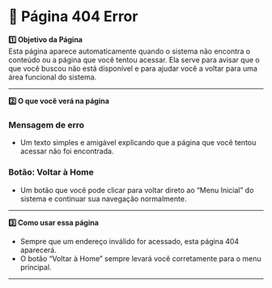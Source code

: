 # 🚫 Página 404 Error

<summary><strong>1️⃣ Objetivo da Página</summary></strong>  
Esta página aparece automaticamente quando o sistema não encontra o conteúdo ou a página que você tentou acessar. Ela serve para avisar que o que você buscou não está disponível e para ajudar você a voltar para uma área funcional do sistema.

---

<summary><strong>2️⃣ O que você verá na página</summary></strong>

### Mensagem de erro  
- Um texto simples e amigável explicando que a página que você tentou acessar não foi encontrada.

### Botão: Voltar à Home  
- Um botão que você pode clicar para voltar direto ao “Menu Inicial” do sistema e continuar sua navegação normalmente.

---

<summary><strong>3️⃣ Como usar essa página</summary></strong>

- Sempre que um endereço inválido for acessado, esta página 404 aparecerá.  
- O botão “Voltar à Home” sempre levará você corretamente para o menu principal.

---




